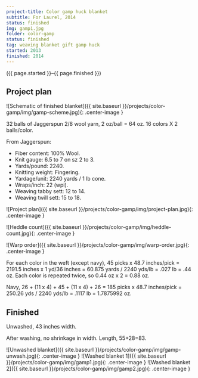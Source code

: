 ```yaml
---
project-title: Color gamp huck blanket
subtitle: For Laurel, 2014
status: finished
img: gamp1.jpg
folder: color-gamp
status: finished
tag: weaving blanket gift gamp huck
started: 2013
finished: 2014
---
```

<p class="center">({{ page.started }}–{{ page.finished }})</p>

## Project plan
![Schematic of finished blanket]({{ site.baseurl }}/projects/color-gamp/img/gamp-scheme.jpg){: .center-image }

32 balls of Jaggerspun 2/8 wool yarn, 2 oz/ball = 64 oz.
16 colors X 2 balls/color.

From Jaggerspun:

- Fiber content: 100% Wool.
- Knit gauge: 6.5 to 7 on sz 2 to 3.
- Yards/pound: 2240.
- Knitting weight: Fingering.
- Yardage/unit: 2240 yards / 1 lb cone.
- Wraps/inch: 22 (wpi).
- Weaving tabby sett: 12 to 14.
- Weaving twill sett: 15 to 18.

![Project plan]({{ site.baseurl }}/projects/color-gamp/img/project-plan.jpg){: .center-image }

![Heddle count]({{ site.baseurl }}/projects/color-gamp/img/heddle-count.jpg){: .center-image }

![Warp order]({{ site.baseurl }}/projects/color-gamp/img/warp-order.jpg){: .center-image }

For each color in the weft (except navy),
45 picks x 48.7 inches/pick = 2191.5 inches x 1 yd/36 inches = 60.875 yards / 2240 yds/lb = .027 lb = .44 oz.
  Each color is repeated twice, so 0.44 oz x 2 = 0.88 oz.

Navy,
26 + (11 x 4) + 45 + (11 x 4) + 26 = 185 picks x 48.7 inches/pick = 250.26 yds / 2240 yds/lb = .1117 lb = 1.7875992 oz.

## Finished
Unwashed, 43 inches width.

After washing, no shrinkage in width.
Length, 55+28=83.

![Unwashed blanket]({{ site.baseurl }}/projects/color-gamp/img/gamp-unwash.jpg){: .center-image }
![Washed blanket 1]({{ site.baseurl }}/projects/color-gamp/img/gamp1.jpg){: .center-image }
![Washed blanket 2]({{ site.baseurl }}/projects/color-gamp/img/gamp2.jpg){: .center-image }


